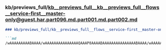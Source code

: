### kb/previews_full/kb__previews_full__kb__previews_full__flows__service-first__master-only@guest.har.part096.md.part001.md.part002.md

```md
### kb/previews_full/kb__previews_full__flows__service-first__master-only@guest.har.part096.md.part001.md (part 002)

```md
/wAAAAAAAAABAAAA/wAAAAAAAAAAAAAAAQAAAP8AAAABAAAAAAAAAAAAAAABAAAA/wAAAAAAAAABAAAAAAAAAP8AAAD/AA
```

```

```

